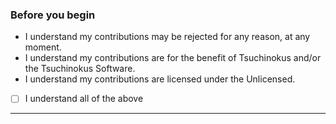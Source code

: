 ### Before you begin

* I understand my contributions may be rejected for any reason, at any moment.
* I understand my contributions are for the benefit of Tsuchinokus and/or the Tsuchinokus Software.
* I understand my contributions are licensed under the Unlicensed.

- [ ] I understand all of the above

---

<!-- Description of changes and/or related issues goes here. -->
